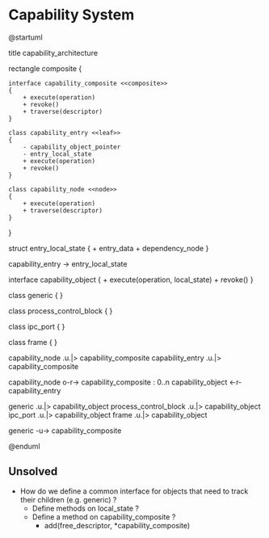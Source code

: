 # Capability System

@startuml

title capability_architecture

rectangle composite {

    interface capability_composite <<composite>>
    {
        + execute(operation)
        + revoke()
        + traverse(descriptor)
    }

    class capability_entry <<leaf>>
    {
        - capability_object_pointer
        - entry_local_state
        + execute(operation)
        + revoke()
    }

    class capability_node <<node>>
    {
        + execute(operation)
        + traverse(descriptor)
    }

}

struct entry_local_state
{
    + entry_data
    + dependency_node
}

capability_entry -> entry_local_state

interface capability_object
{
    + execute(operation, local_state)
    + revoke()
}

class generic
{
}

class process_control_block
{
}

class ipc_port
{
}

class frame
{
}

capability_node .u.|> capability_composite
capability_entry .u.|> capability_composite

capability_node o-r-> capability_composite : 0..n
capability_object <-r- capability_entry

generic .u.|> capability_object
process_control_block .u.|> capability_object
ipc_port .u.|> capability_object
frame .u.|> capability_object

generic -u-> capability_composite

@enduml

## Unsolved
- How do we define a common interface for objects that need to track their children
(e.g. generic) ?
    - Define methods on local_state ?
    - Define a method on capability_composite ?
        - add(free_descriptor, *capability_composite)
